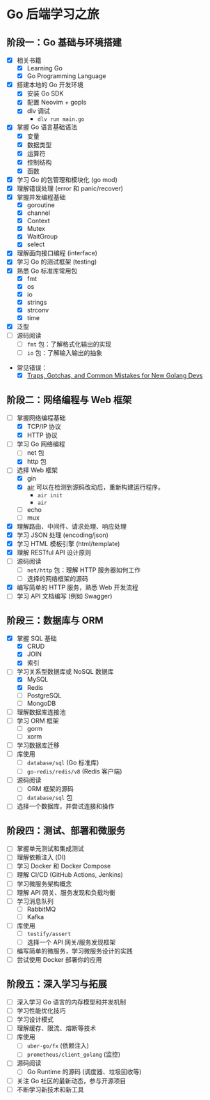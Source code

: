 # Go 后端学习之旅

## 阶段一：Go 基础与环境搭建
- [x] 相关书籍
    - [x] Learning Go
    - [x] Go Programming Language
- [x] 搭建本地的 Go 开发环境
    - [x] 安装 Go SDK
    - [x] 配置 Neovim + gopls
    - [x] dlv 调试
      - `dlv run main.go`
- [x] 掌握 Go 语言基础语法
    - [x] 变量
    - [x] 数据类型
    - [x] 运算符
    - [x] 控制结构
    - [x] 函数
- [x] 学习 Go 的包管理和模块化 (go mod)
- [x] 理解错误处理 (error 和 panic/recover)
- [x] 掌握并发编程基础
    - [x] goroutine
    - [x] channel
    - [x] Context
    - [x] Mutex
    - [x] WaitGroup
    - [x] select
- [x] 理解面向接口编程 (interface)
- [x] 学习 Go 的测试框架 (testing)
- [x] 熟悉 Go 标准库常用包
    - [x] fmt
    - [x] os
    - [x] io
    - [x] strings
    - [x] strconv
    - [x] time
- [x] 泛型
- [ ] 源码阅读
  - [ ] `fmt` 包：了解格式化输出的实现
  - [ ] `io` 包：了解输入输出的抽象
- 常见错误：
  - [x] [Traps, Gotchas, and Common Mistakes for New Golang Devs](http://devs.cloudimmunity.com/gotchas-and-common-mistakes-in-go-golang/index.html)

## 阶段二：网络编程与 Web 框架
- [ ] 掌握网络编程基础
    - [x] TCP/IP 协议
    - [x] HTTP 协议
- [ ] 学习 Go 网络编程
    - [ ] net 包
    - [x] http 包
- [ ] 选择 Web 框架
    - [x] gin
    - [x] [air](https://github.com/air-verse/air) 可以在检测到源码改动后，重新构建运行程序。
        - `air init`
        - `air`
    - [ ] echo
    - [ ] mux
- [x] 理解路由、中间件、请求处理、响应处理
- [x] 学习 JSON 处理 (encoding/json)
- [x] 学习 HTML 模板引擎 (html/template)
- [x] 理解 RESTful API 设计原则
- [ ] 源码阅读
    - [ ] `net/http` 包：理解 HTTP 服务器如何工作
    - [ ] 选择的网络框架的源码
- [x] 编写简单的 HTTP 服务，熟悉 Web 开发流程
- [ ] 学习 API 文档编写 (例如 Swagger)

## 阶段三：数据库与 ORM
- [x] 掌握 SQL 基础
    - [x] CRUD
    - [x] JOIN
    - [x] 索引
- [ ] 学习关系型数据库或 NoSQL 数据库
    - [x] MySQL
    - [x] Redis
    - [ ] PostgreSQL
    - [ ] MongoDB
- [ ] 理解数据库连接池
- [ ] 学习 ORM 框架
    - [ ] gorm
    - [ ] xorm
- [ ] 学习数据库迁移
- [ ] 库使用
    - [ ] `database/sql` (Go 标准库)
    - [ ] `go-redis/redis/v8` (Redis 客户端)
- [ ] 源码阅读
    - [ ] ORM 框架的源码
    - [ ] `database/sql` 包
- [ ] 选择一个数据库，并尝试连接和操作

## 阶段四：测试、部署和微服务
- [ ] 掌握单元测试和集成测试
- [ ] 理解依赖注入 (DI)
- [ ] 学习 Docker 和 Docker Compose
- [ ] 理解 CI/CD (GitHub Actions, Jenkins)
- [ ] 学习微服务架构概念
- [ ] 理解 API 网关、服务发现和负载均衡
- [ ] 学习消息队列
    - [ ] RabbitMQ
    - [ ] Kafka
- [ ] 库使用
    - [ ] `testify/assert`
    - [ ] 选择一个 API 网关/服务发现框架
- [ ] 编写简单的微服务，学习微服务设计的实践
- [ ] 尝试使用 Docker 部署你的应用

## 阶段五：深入学习与拓展
- [ ] 深入学习 Go 语言的内存模型和并发机制
- [ ] 学习性能优化技巧
- [ ] 学习设计模式
- [ ] 理解缓存、限流、熔断等技术
- [ ] 库使用
    - [ ] `uber-go/fx` (依赖注入)
    - [ ] `prometheus/client_golang` (监控)
- [ ] 源码阅读
    - [ ] Go Runtime 的源码 (调度器、垃圾回收等)
- [ ] 关注 Go 社区的最新动态，参与开源项目
- [ ] 不断学习新技术和新工具
